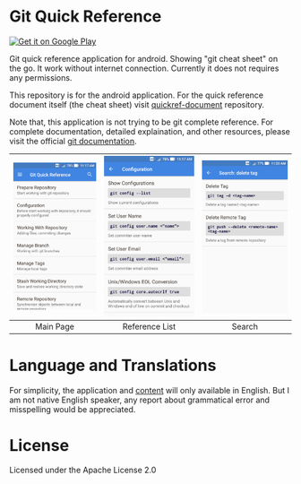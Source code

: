 # Git Quick Reference

<a href='https://play.google.com/store/apps/details?id=io.github.easyintent.quickref'>
 <img alt='Get it on Google Play' src='https://play.google.com/intl/en_us/badges/images/generic/en_badge_web_generic.png' width="240px"/>
</a>

Git quick reference application for android.
Showing "git cheat sheet" on the go.
It work without internet connection.
Currently it does not requires any permissions.

This repository is for the android application. For
the quick reference document itself (the cheat sheet) visit
[quickref-document](https://github.com/easyintent/quickref-document)
repository.

Note that, this application is not trying to be git complete reference.
For complete documentation, detailed explaination, and other resources,
please visit the official [git documentation](https://git-scm.com/doc).


| <img src="images/screenshot-1.png" width="220px" alt="Main Page" /> | <img src="images/screenshot-2.png" width="220px" alt="Reference List" /> | <img src="images/screenshot-3.png" width="220px" alt="Search" /> |
|:---------:|:--------------:|:---------:|
| Main Page | Reference List | Search    |


# Language and Translations

For simplicity, the application and 
[content](https://github.com/easyintent/quickref-document) 
will only available in English.
But I am not native English speaker, any report about grammatical
error and misspelling would be appreciated.

# License

Licensed under the Apache License 2.0
